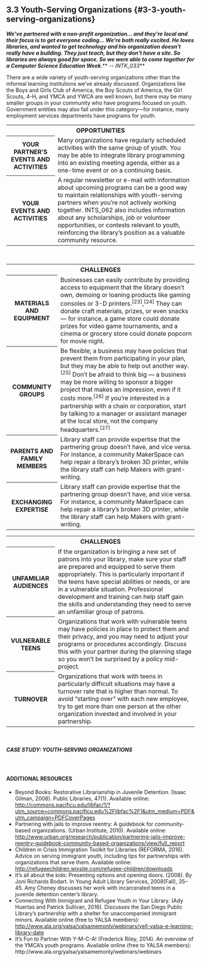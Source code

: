 ## 3.3 Youth-Serving Organizations {#3-3-youth-serving-organizations}

**_We&#039;ve partnered with a non-profit organization... and they&#039;re local and their focus is to get everyone coding… We&#039;re both really excited. He loves libraries, and wanted to get technology and his organization doesn&#039;t really have a building. They just teach, but they don&#039;t have a site. So libraries are always good for space. So we were able to come together for a Computer Science Education Week_**.** _-- INTK_033_**

There are a wide variety of youth-serving organizations other than the informal learning institutions we’ve already discussed. Organizations like the Boys and Girls Club of America, the Boy Scouts of America, the Girl Scouts, 4-H, and YMCA and YWCA are well known, but there may be many smaller groups in your community who have programs focused on youth. Government entities may also fall under this category—for instance, many employment services departments have programs for youth.

<table class="heading-cell no-common-style"><tr><th colspan="2">OPPORTUNITIES</th></tr><tr><th>YOUR PARTNER’S EVENTS AND ACTIVITIES</th><td>Many organizations have regularly scheduled activities with the same group of youth. You may be able to integrate library programming into an existing meeting agenda, either as a one-time event or on a continuing basis.</td></tr><tr><th>YOUR EVENTS AND ACTIVITIES</th><td>A regular newsletter or e-mail with information about upcoming programs can be a good way to maintain relationships with youth-serving partners when you’re not actively working together. INTS_062 also includes information about any scholarships, job or volunteer opportunities, or contests relevant to youth, reinforcing the library’s position as a valuable community resource.</td></tr></table>
<br>

<table class="heading-cell no-common-style"><tr>
<th colspan="2">CHALLENGES</th></tr>
<tr>
<th>MATERIALS AND EQUIPMENT</th>
<td>Businesses can easily contribute by providing access to equipment that the library doesn’t own, demoing or loaning products like gaming consoles or 3-D printers.<sup>[23]</sup>,<sup>[24]</sup> They can donate craft materials, prizes, or even snacks — for instance, a game store could donate prizes for video game tournaments, and a cinema or grocery store could donate popcorn for movie night.</td>
</tr>
<tr>
<th>COMMUNITY GROUPS</th>
<td>Be flexible; a business may have policies that prevent them from participating in your plan, but they may be able to help out another way.<sup>[25]</sup> Don’t be afraid to think big — a business may be more willing to sponsor a bigger project that makes an impression, even if it costs more.<sup>[26]</sup> If you’re interested in a partnership with a chain or corporation, start by talking to a manager or assistant manager at the local store, not the company headquarters.<sup>[27]</sup></td>
</tr>
<tr>
<th>PARENTS AND FAMILY MEMBERS</th>
<td>Library staff can provide expertise that the partnering group doesn’t have, and vice versa. For instance, a community MakerSpace can help repair a library’s broken 3D printer, while the library staff can help Makers with grant-writing.</td>
</tr>
<tr>
<th>EXCHANGING EXPERTISE</th>
<td>Library staff can provide expertise that the partnering group doesn’t have, and vice versa. For instance, a community MakerSpace can help repair a library’s broken 3D printer, while the library staff can help Makers with grant-writing.</td>
</tr>



</table>


<table class="heading-cell no-common-style"><tr><th colspan="2">CHALLENGES</th></tr><tr><th>UNFAMILIAR AUDIENCES</th><td>If the organization is bringing a new set of patrons into your library, make sure your staff are prepared and equipped to serve them appropriately. This is particularly important if the teens have special abilities or needs, or are in a vulnerable situation. Professional development and training can help staff gain the skills and understanding they need to serve an unfamiliar group of patrons.</td></tr>
<tr><th>VULNERABLE TEENS</th><td>Organizations that work with vulnerable teens may have policies in place to protect them and their privacy, and you may need to adjust your programs or procedures accordingly. Discuss this with your partner during the planning stage so you won’t be surprised by a policy mid-project.</td></tr>
<tr><th>TURNOVER</th>
<td>Organizations that work with teens in particularly difficult situations may have a turnover rate that is higher than normal. To avoid “starting over” with each new employee, try to get more than one person at the other organization invested and involved in your partnership.</td></tr>

</table>
<br>

<div class="table-format"><span class="title"><h5>CASE STUDY: YOUTH-SERVING ORGANIZATIONS</h5></span></div>
<br>

<div class="text-wrapping1"><h4>ADDITIONAL RESOURCES</h4><ul><li>	Beyond Books: Restorative Librarianship in Juvenile Detention. (Isaac Gilman, 2008). Public Libraries, 47(1). Available online: <br><a href="http://commons.pacificu.edu/libfac/1/?utm_source=commons.pacificu.edu%2Flibfac%2F1&utm_medium=PDF&utm_campaign=PDFCoverPages">http://commons.pacificu.edu/libfac/1/?utm_source=commons.pacificu.edu%2Flibfac%2F1&utm_medium=PDF&utm_campaign=PDFCoverPages<a></li><li>Partnering with jails to improve reentry: A guidebook for community-based organizations. (Urban Institute, 2010). Available online: <br><a href="http://www.urban.org/research/publication/partnering-jails-improve-reentry-guidebook-community-based-organizations/view/full_report">http://www.urban.org/research/publication/partnering-jails-improve-reentry-guidebook-community-based-organizations/view/full_report</a></li><li>Children in Crisis Immigration Toolkit for Libraries (REFORMA, 2016). Advice on serving immigrant youth, including tips for partnerships with organizations that serve them. Available online:<br><a href="http://refugeechildren.wixsite.com/refugee-children/downloads">http://refugeechildren.wixsite.com/refugee-children/downloads</a></li><li>It’s all about the kids: Presenting options and opening doors. (2008). By Joni Richards Bodart. In Young Adult Library Services, 2008(Fall), 35–45. Amy Cheney discusses her work with incarcerated teens in a juvenile detention center’s library. </li><li>Connecting With Immigrant and Refugee Youth in Your Library. (Ady Huertas and Patrick Sullivan, 2016). Discusses the San Diego Public Library’s partnership with a shelter for unaccompanied immigrant minors. Available online (free to YALSA members):<br><a href="http://www.ala.org/yalsa/yalsamemonly/webinars/yell-yalsa-e-learning-library-date">http://www.ala.org/yalsa/yalsamemonly/webinars/yell-yalsa-e-learning-library-date</a></li><li>It’s Fun to Partner With Y-M-C-A! (Frederick Riley, 2014). An overview of the YMCA’s youth programs. Available online (free to YALSA members): <a herf="http://www.ala.org/yalsa/yalsamemonly/webinars/webinars">http://www.ala.org/yalsa/yalsamemonly/webinars/webinars</a></li></ul></div>

<br>